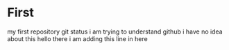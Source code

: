 First
=====

my first repository
git status
i am trying to understand github
i have no idea about this
hello
there
i am
adding
 this 
 line
 in 
 here
 

